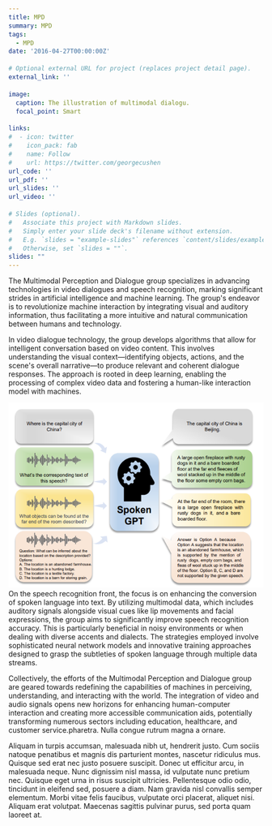 ```yaml
---
title: MPD
summary: MPD
tags:
  - MPD
date: '2016-04-27T00:00:00Z'

# Optional external URL for project (replaces project detail page).
external_link: ''

image:
  caption: The illustration of multimodal dialogu.
  focal_point: Smart

links:
#  - icon: twitter
#    icon_pack: fab
#    name: Follow
#    url: https://twitter.com/georgecushen
url_code: ''
url_pdf: ''
url_slides: ''
url_video: ''

# Slides (optional).
#   Associate this project with Markdown slides.
#   Simply enter your slide deck's filename without extension.
#   E.g. `slides = "example-slides"` references `content/slides/example-slides.md`.
#   Otherwise, set `slides = ""`.
slides: ""
---
```


The Multimodal Perception and Dialogue group specializes in advancing technologies in video dialogues and speech recognition, marking significant strides in artificial intelligence and machine learning. The group's endeavor is to revolutionize machine interaction by integrating visual and auditory information, thus facilitating a more intuitive and natural communication between humans and technology.

In video dialogue technology, the group develops algorithms that allow for intelligent conversation based on video content. This involves understanding the visual context—identifying objects, actions, and the scene's overall narrative—to produce relevant and coherent dialogue responses. The approach is rooted in deep learning, enabling the processing of complex video data and fostering a human-like interaction model with machines.

![Speech GPT](https://github.com/yuwangsjtu/yuwangsjtu.github.io/blob/413df09391394f940965e48ddc66ea55f45a2f2f/content/project/MPD/speech.jpg)
On the speech recognition front, the focus is on enhancing the conversion of spoken language into text. By utilizing multimodal data, which includes auditory signals alongside visual cues like lip movements and facial expressions, the group aims to significantly improve speech recognition accuracy. This is particularly beneficial in noisy environments or when dealing with diverse accents and dialects. The strategies employed involve sophisticated neural network models and innovative training approaches designed to grasp the subtleties of spoken language through multiple data streams.

Collectively, the efforts of the Multimodal Perception and Dialogue group are geared towards redefining the capabilities of machines in perceiving, understanding, and interacting with the world. The integration of video and audio signals opens new horizons for enhancing human-computer interaction and creating more accessible communication aids, potentially transforming numerous sectors including education, healthcare, and customer service.pharetra. Nulla congue rutrum magna a ornare.

Aliquam in turpis accumsan, malesuada nibh ut, hendrerit justo. Cum sociis natoque penatibus et magnis dis parturient montes, nascetur ridiculus mus. Quisque sed erat nec justo posuere suscipit. Donec ut efficitur arcu, in malesuada neque. Nunc dignissim nisl massa, id vulputate nunc pretium nec. Quisque eget urna in risus suscipit ultricies. Pellentesque odio odio, tincidunt in eleifend sed, posuere a diam. Nam gravida nisl convallis semper elementum. Morbi vitae felis faucibus, vulputate orci placerat, aliquet nisi. Aliquam erat volutpat. Maecenas sagittis pulvinar purus, sed porta quam laoreet at.

